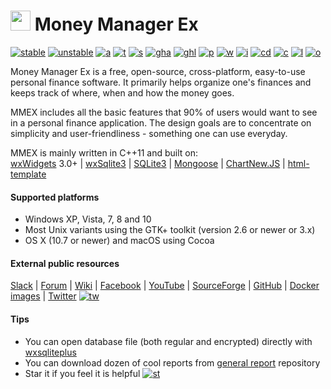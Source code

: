 [<img src="https://raw.githubusercontent.com/moneymanagerex/moneymanagerex/master/resources/mmexlogo.png" height="32"/>][website]
Money Manager Ex
================

[![stable]][GitHubLatest] [![unstable]][GitHubDL] [![a]][AppVeyor]
[![t]][Travis] [![s]][SourceForgeDL] [![gha]][GitHubDL] [![ghl]][GitHubLatest]
[![p]][packagecloud] [![w]][website] [![i]][GitHubIssues] [![cd]][CodeDocs]
[![c]][contributors] [![l]](LICENSE) [![o]][OpenHub]

Money Manager Ex is a free, open-source, cross-platform, easy-to-use personal
finance software. It primarily helps organize one's finances and keeps track
of where, when and how the money goes.

MMEX includes all the basic features that 90% of users would want to see in a
personal finance application. The design goals are to concentrate on
simplicity and user-friendliness - something one can use everyday.

MMEX is mainly written in C++11 and built on:  
  [wxWidgets] 3.0+
| [wxSqlite3]
| [SQLite3]
| [Mongoose]
| [ChartNew.JS]
| [html-template]

#### Supported platforms ####
- Windows XP, Vista, 7, 8 and 10
- Most Unix variants using the GTK+ toolkit (version 2.6 or newer or 3.x)
- OS X (10.7 or newer) and macOS using Cocoa

#### External public resources ####
  [Slack]
| [Forum]
| [Wiki]
| [Facebook]
| [YouTube]
| [SourceForge]
| [GitHub]
| [Docker images]
| [Twitter] [![tw]][Twitter]

#### Tips ####
* You can open database file (both regular and encrypted) directly
  with [wxsqliteplus]
* You can download dozen of cool reports from [general report] repository
* Star it if you feel it is helpful [![st]][stargazers]

<!-- links -->
[website]:
  http://moneymanagerex.org
  "MMEX website"
[AppVeyor]:
  https://ci.appveyor.com/project/moneymanagerex/moneymanagerex
  "AppVeyor CI"
[Travis]:
  http://travis-ci.org/moneymanagerex/moneymanagerex
  "Travis CI"
[OpenHub]:
  https://www.openhub.net/p/moneymanagerex
  "Open Hub report"
[GitHubIssues]:
  https://github.com/moneymanagerex/moneymanagerex/issues
  "open issues on GitHub"
[SourceForgeDL]:
  https://sourceforge.net/projects/moneymanagerex/files/latest
  "SourceForge downloads"
[GitHubDL]:
  https://github.com/moneymanagerex/moneymanagerex/releases
  "GitHub downloads"
[contributors]:
  https://github.com/moneymanagerex/moneymanagerex/graphs/contributors
  "contributors to Git repo"
[GitHubLatest]:
  https://github.com/moneymanagerex/moneymanagerex/releases/latest
  "GitHub latest stable downloads"
[packagecloud]:
  https://packagecloud.io/moneymanagerex/
  "packagecloud DEB & RPM repository"
[CodeDocs]:
  https://codedocs.xyz/slodki/moneymanagerex/
  "doxygen generated source code documentation"
[Slack]: http://slack.moneymanagerex.org/
[Forum]: http://forum.moneymanagerex.org
[Wiki]: https://sourceforge.net/p/moneymanagerex/wiki/mmex
[Facebook]: https://www.facebook.com/MoneyManagerEx
[YouTube]: https://www.youtube.com/channel/UCAqVC0fOt6C5OnGv_DzE0wg
[SourceForge]: https://sourceforge.net/p/moneymanagerex
[GitHub]: https://github.com/moneymanagerex
[Docker images]: https://hub.docker.com/r/moneymanagerex/moneymanagerex/
[Twitter]: https://twitter.com/MoneyManagerEx
[wxWidgets]: http://wxwidgets.org/
[wxSqlite3]: https://github.com/utelle/wxsqlite3
[SQLite3]: http://sqlite.org/
[Mongoose]: https://www.cesanta.com/
[ChartNew.JS]: https://github.com/FVANCOP/ChartNew.js
[html-template]: https://github.com/moneymanagerex/html-template
[wxsqliteplus]: https://github.com/guanlisheng/wxsqliteplus
[general report]: https://github.com/moneymanagerex/general-reports
[stargazers]: https://github.com/moneymanagerex/moneymanagerex/stargazers
<!-- icons -->
[a]: https://img.shields.io/appveyor/ci/moneymanagerex/moneymanagerex/master.svg?label=windows&logoWidth=0.01
[t]: https://img.shields.io/travis/moneymanagerex/moneymanagerex/master.svg?label=linux/mac
[o]: http://www.openhub.net/p/moneymanagerex/widgets/project_thin_badge.gif
[i]: https://img.shields.io/github/issues-raw/moneymanagerex/moneymanagerex.svg?label=gh%20issues
[c]: https://img.shields.io/github/contributors/moneymanagerex/moneymanagerex.svg
[cd]: https://codedocs.xyz/slodki/moneymanagerex.svg
[l]: https://img.shields.io/badge/license-GPL2-blue.svg
[s]: https://img.shields.io/sourceforge/dt/moneymanagerex.svg?label=sf%20🡇
[gha]: https://img.shields.io/github/downloads/moneymanagerex/moneymanagerex/total.svg?label=gh%20🡇
[ghl]: https://img.shields.io/github/downloads/moneymanagerex/moneymanagerex/latest/total.svg?label=gh%20latest%20🡇
[w]: https://img.shields.io/website-up-down-brightgreen-red/http/www.moneymanagerex.org/.svg
[p]: https://img.shields.io/website-up-down-brightgreen-red/https/packagecloud.io/moneymanagerex/.svg?label=deb%20rpm%20repo
[stable]: https://img.shields.io/github/release/moneymanagerex/moneymanagerex.svg?label=stable
[unstable]: https://img.shields.io/github/release/moneymanagerex/moneymanagerex/all.svg?label=unstable
[st]: https://img.shields.io/github/stars/moneymanagerex/moneymanagerex.svg?&label=GitHub&style=social&logo=data:image/png;base64,iVBORw0KGgoAAAANSUhEUgAAABQAAAAUCAYAAACNiR0NAAAABmJLR0QA%2FwD%2FAP%2BgvaeTAAAACXBIWXMAAAsTAAALEwEAmpwYAAAAB3RJTUUH4QUEAzUBgT422QAAASNJREFUOMvN1LFKA0EQxvFfzmaFFBIQUthEAkoqRVtBhBWCnWhvZSE%2BjC%2Fgcxg4LARBEISAIIiCWJnGQgh4jWBzgRCDl4sp%2FLodZv4zy36zFChL7WWpiyx1YAJVCmDzeMUi%2BlgK0cdvNUlBw6McBlWcTj1hlprDExpD4R6WQ%2FQ5zYQHIzCo51NPPmGWaqCJM7TG1LzgBM8hev4BzFI7OM4hG8rrLm9yHqJOJUu9o%2Bbv6mMhwY3Z6DZEXwkOZwDtYh%2BS3AJt3E4Ju8fuwPCVodet4RJrJWCP2A5Rb6xtslQdbyWAqyF6%2FM3Y1ZLXrRZtSqsksPVvgNfTAldGzlfYDNEW1tEpCxx48QH7IdoO0R2EqBuidu7ZhzyveCHy32aSvOa4%2BDfK70RSyb%2Fw%2BgAAAABJRU5ErkJggg%3D%3D
[tw]: https://img.shields.io/twitter/follow/MoneyManagerEx.svg?style=social&label=follow
